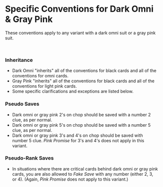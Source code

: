 # Specific Conventions for Dark Omni & Gray Pink

These conventions apply to any variant with a dark omni suit or a gray pink suit.

<br />

### Inheritance

- Dark Omni "inherits" all of the conventions for black cards and all of the conventions for omni cards.
- Gray Pink "inherits" all of the conventions for black cards and all of the conventions for light pink cards.
- Some specific clarifications and exceptions are listed below.

### Pseudo Saves

- Dark omni or gray pink 2's on chop should be saved with a number 2 clue, as per normal.
- Dark omni or gray pink 5's on chop should be saved with a number 5 clue, as per normal.
- Dark omni or gray pink 3's and 4's on chop should be saved with number 5 clue. *Pink Promise* for 3's and 4's does not apply in this variant.

### Pseudo-Rank Saves

- In situations where there are critical cards behind dark omni or gray pink cards, you are also allowed to *Fake Save* with any number (either 2, 3, or 4). (Again, *Pink Promise* does not apply to this variant.)

